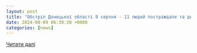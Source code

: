 ```yaml
---
layout: post
title: "Обстріл Донецької області 8 серпня - 11 людей постраждали та двоє загинули - новини України - ZN.ua"
date: 2024-08-09 06:39:28 +0000
categories: [news]
---
```


[Читати далі](https://zn.ua/ukr/war/rosijska-armija-skinula-na-misto-v-donetskij-oblasti-planernu-aviabombu-dvoje-zahiblikh-ta-semero-poranenikh.html)

